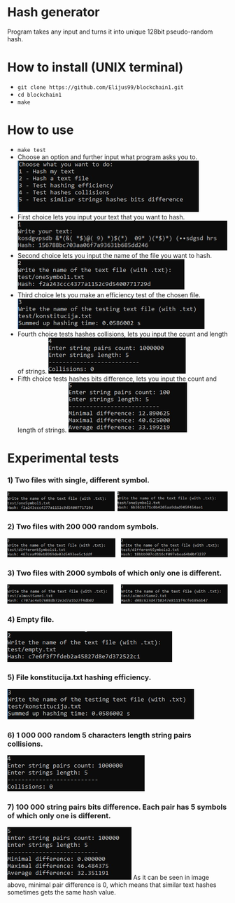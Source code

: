 # Hash generator

Program takes any input and turns it into unique 128bit pseudo-random hash.

# How to install (UNIX terminal)
- `git clone https://github.com/Elijus99/blockchain1.git`
- `cd blockchain1`
- `make`

# How to use
- `make test`
- Choose an option and further input what program asks you to.
![UI](/images/UI.jpg)
- First choice lets you input your text that you want to hash.
![choose1](/images/choose1.jpg)
- Second choice lets you input the name of the file you want to hash.
![choose2](/images/choose2.jpg)
- Third choice lets you make an efficiency test of the chosen file.
![Efficiency](/images/konstitucijaEfficiency.jpg)
- Fourth choice tests hashes collisions, lets you input the count and length of strings.
![Collisions](/images/collisions.jpg)
- Fifth choice tests hashes bits difference, lets you input the count and length of strings.
![Bitwise](/images/bit.jpg)

# Experimental tests
### 1) Two files with single, different symbol.
![OneSymbol](/images/oneSymbolDifference.jpg)

### 2) Two files with 200 000 random symbols.
![DifferentSymbols](/images/differentSymbolsDifference.jpg)

### 3) Two files with 2000 symbols of which only one is different.
![AlmostSame](/images/almostSameDifference.jpg)

### 4) Empty file.
![Empty](/images/empty.jpg)

### 5) File konstitucija.txt hashing efficiency.
![Efficiency](/images/konstitucijaEfficiency.jpg)

### 6) 1 000 000 random 5 characters length string pairs collisions.
![Collisions](/images/collisions.jpg)

### 7) 100 000 string pairs bits difference. Each pair has 5 symbols of which only one is different.
![Bitwise](/images/bitwise.jpg)
As it can be seen in image above, minimal pair difference is 0, which means that similar text hashes sometimes gets the same hash value.
